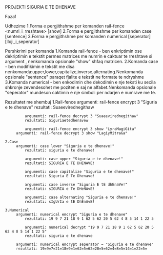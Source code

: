 PROJEKTI SIGURIA E TE DHENAVE 

Faza1

Udhezime
	1.Forma e pergjithshme per komanden rail-fence 
	 	<komanda> <nenkomanda> <numri_i_rreshtave> [show] <teksti> 
	2.Forma e pergjithshme per komanden case
		<komanda> <nenkomanda> [sentence] <teksti>
	3.Forma e pergjithshme per komanden numerical 
		<komanda> <nenkomanda> [seperator] [lloji_i_seperator] <teksti>

Pershkrimi per komanda
	1.Komanda rail-fence - ben enkriptimin ose dekriptimin e tekstit permes matrices me numrin e     	caktuar te rreshtave si argument , nenkomanda opsionale "show" shfaq matricen.
	2.Komanda case - ben modifikimin e tekstit me disa 							nenkomanda:upper,lower,capitalize,inverse,alternating.Nenkomanda opsionale "sentence" paraqet 		fjalite e tekstit ne formate te ndryshme
	3.Komanda numerical - ben enkodimin dhe dekodimin e nje teksti ku secila shkronje zevendesohet 		me poziten e saj ne alfabet.Nenkomanda opsionale "seperator" mundeson caktimin e nje simboli per 	 ndarjen e numrave me te.

Rezultatet me shembuj
	1.Rail-fence
	     argumenti: rail-fence encrypt 3 "Siguria e te dhenave"
             rezultati: Suaeevirednegithaw

             argumenti: rail-fence decrypt 3 "Suaeevirednegithaw"
             rezultati: Siguriaetedhenavew
		
             argumenti: rail-fence encrypt 3 show "LyraMagiGita"
	     argumenti: rail-fence decrypt 3 show "LagiyMitraGa"
	
	2.Case
	     argumenti: case lower "Siguria e te dhenave!"
             rezultati: siguria e te dhenave!

             argumenti: case upper "Siguria e te dhenave!"
             rezultati: SIGURIA E TE DHENAVE!
 
             argumenti: case capitalize "Siguria e te dhenave!"
             rezultati: Siguria E Te Dhenave! 

             argumenti: case inverse "Siguria E tE dhEnaVe!"
             rezultati: sIGURIA e Te DHeNAvE!
 
             argumenti: case alternating "Siguria e te dhenave!"
             rezultati: sIgUrIa e tE DhEnAvE!
		
	3.Numerical
	     argumenti: numerical encrypt "Siguria e te dhenave"
             rezultati: 19 9 7 21 18 9 1 62 5 62 20 5 62 4 8 5 14 1 22 5

             argumenti: numerical decrypt "19 9 7 21 18 9 1 62 5 62 20 5 62 4 8 5 14 1 22 5"
             rezultati: siguria e te dhenave
		
	     argumenti: numerical encrypt seperator = "Siguria e te dhenave"
	     rezultati: 19=9=7=21=18=9=1=62=5=62=20=5=62=4=8=5=14=1=22=5=
  
		
		



